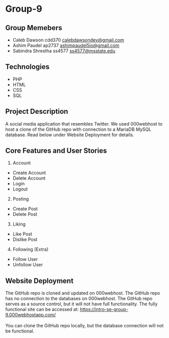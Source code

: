 # Group-9

## Group Memebers

* Caleb Dawson        cdd370      calebdawsondev@gmail.com
* Ashim Paudel        ap2737      ashimpaudel5io@gmail.com
* Sabindra Shrestha   ss4577      ss4577@msstate.edu
## Technologies


* PHP
* HTML
* CSS
* SQL


## Project Description
A social media application that resembles Twitter.  We used 000webhost to host a clone of the GitHub repo with connection to a MariaDB MySQL database.  Read below under Website Deployment for details.

## Core Features and User Stories
1. Account
* Create Account
* Delete Account
* Login
* Logout
2. Posting
* Create Post
* Delete Post
3. Liking
* Like Post
* Dislike Post
4. Following (Extra)
* Follow User
* Unfollow User


## Website Deployment
The GitHub repo is cloned and updated on 000webhost.  The GitHub repo has no connection to the databases on 000webhost.  The GitHub repo serves as a source control, but it will not have full functionality.  The fully functional site can be accessed at: https://intro-se-group-9.000webhostapp.com/ <br>
<br>
You can clone the GitHub repo locally, but the database connection will not be functional.
